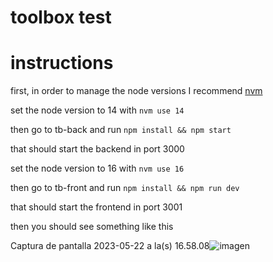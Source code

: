 # toolbox test

# instructions

first, in order to manage the node versions I recommend [nvm](https://github.com/nvm-sh/nvm)

set the node version to 14 with `nvm use 14`

then go to tb-back and run `npm install && npm start`

that should start the backend in port 3000

set the node version to 16 with `nvm use 16`

then go to tb-front and run `npm install && npm run dev`

that should start the frontend in port 3001

then you should see something like this

Captura de pantalla 2023-05-22 a la(s) 16.58.08![imagen](https://github.com/jakeactually/tb/assets/27365846/d9f9c84a-45d0-437d-b6bb-fbc415cf0a2d)
